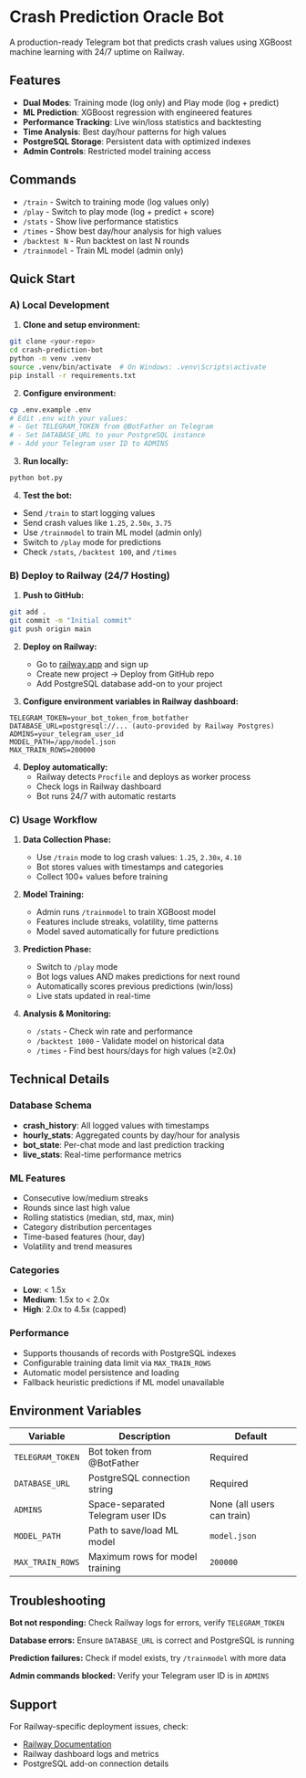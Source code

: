 # Crash Prediction Oracle Bot

A production-ready Telegram bot that predicts crash values using XGBoost machine learning with 24/7 uptime on Railway.

## Features

- **Dual Modes**: Training mode (log only) and Play mode (log + predict)
- **ML Prediction**: XGBoost regression with engineered features
- **Performance Tracking**: Live win/loss statistics and backtesting
- **Time Analysis**: Best day/hour patterns for high values
- **PostgreSQL Storage**: Persistent data with optimized indexes
- **Admin Controls**: Restricted model training access

## Commands

- `/train` - Switch to training mode (log values only)
- `/play` - Switch to play mode (log + predict + score)
- `/stats` - Show live performance statistics
- `/times` - Show best day/hour analysis for high values
- `/backtest N` - Run backtest on last N rounds
- `/trainmodel` - Train ML model (admin only)

## Quick Start

### A) Local Development

1. **Clone and setup environment:**
```bash
git clone <your-repo>
cd crash-prediction-bot
python -m venv .venv
source .venv/bin/activate  # On Windows: .venv\Scripts\activate
pip install -r requirements.txt
```

2. **Configure environment:**
```bash
cp .env.example .env
# Edit .env with your values:
# - Get TELEGRAM_TOKEN from @BotFather on Telegram
# - Set DATABASE_URL to your PostgreSQL instance
# - Add your Telegram user ID to ADMINS
```

3. **Run locally:**
```bash
python bot.py
```

4. **Test the bot:**
- Send `/train` to start logging values
- Send crash values like `1.25`, `2.50x`, `3.75`
- Use `/trainmodel` to train ML model (admin only)
- Switch to `/play` mode for predictions
- Check `/stats`, `/backtest 100`, and `/times`

### B) Deploy to Railway (24/7 Hosting)

1. **Push to GitHub:**
```bash
git add .
git commit -m "Initial commit"
git push origin main
```

2. **Deploy on Railway:**
   - Go to [railway.app](https://railway.app) and sign up
   - Create new project → Deploy from GitHub repo
   - Add PostgreSQL database add-on to your project

3. **Configure environment variables in Railway dashboard:**
```
TELEGRAM_TOKEN=your_bot_token_from_botfather
DATABASE_URL=postgresql://... (auto-provided by Railway Postgres)
ADMINS=your_telegram_user_id
MODEL_PATH=/app/model.json
MAX_TRAIN_ROWS=200000
```

4. **Deploy automatically:**
   - Railway detects `Procfile` and deploys as worker process
   - Check logs in Railway dashboard
   - Bot runs 24/7 with automatic restarts

### C) Usage Workflow

1. **Data Collection Phase:**
   - Use `/train` mode to log crash values: `1.25`, `2.30x`, `4.10`
   - Bot stores values with timestamps and categories
   - Collect 100+ values before training

2. **Model Training:**
   - Admin runs `/trainmodel` to train XGBoost model
   - Features include streaks, volatility, time patterns
   - Model saved automatically for future predictions

3. **Prediction Phase:**
   - Switch to `/play` mode
   - Bot logs values AND makes predictions for next round
   - Automatically scores previous predictions (win/loss)
   - Live stats updated in real-time

4. **Analysis & Monitoring:**
   - `/stats` - Check win rate and performance
   - `/backtest 1000` - Validate model on historical data
   - `/times` - Find best hours/days for high values (≥2.0x)

## Technical Details

### Database Schema

- **crash_history**: All logged values with timestamps
- **hourly_stats**: Aggregated counts by day/hour for analysis
- **bot_state**: Per-chat mode and last prediction tracking  
- **live_stats**: Real-time performance metrics

### ML Features

- Consecutive low/medium streaks
- Rounds since last high value
- Rolling statistics (median, std, max, min)
- Category distribution percentages
- Time-based features (hour, day)
- Volatility and trend measures

### Categories

- **Low**: < 1.5x
- **Medium**: 1.5x to < 2.0x  
- **High**: 2.0x to 4.5x (capped)

### Performance

- Supports thousands of records with PostgreSQL indexes
- Configurable training data limit via `MAX_TRAIN_ROWS`
- Automatic model persistence and loading
- Fallback heuristic predictions if ML model unavailable

## Environment Variables

| Variable | Description | Default |
|----------|-------------|---------|
| `TELEGRAM_TOKEN` | Bot token from @BotFather | Required |
| `DATABASE_URL` | PostgreSQL connection string | Required |
| `ADMINS` | Space-separated Telegram user IDs | None (all users can train) |
| `MODEL_PATH` | Path to save/load ML model | `model.json` |
| `MAX_TRAIN_ROWS` | Maximum rows for model training | `200000` |

## Troubleshooting

**Bot not responding:** Check Railway logs for errors, verify `TELEGRAM_TOKEN`

**Database errors:** Ensure `DATABASE_URL` is correct and PostgreSQL is running

**Prediction failures:** Check if model exists, try `/trainmodel` with more data

**Admin commands blocked:** Verify your Telegram user ID is in `ADMINS`

## Support

For Railway-specific deployment issues, check:
- [Railway Documentation](https://docs.railway.app)
- Railway dashboard logs and metrics
- PostgreSQL add-on connection details
